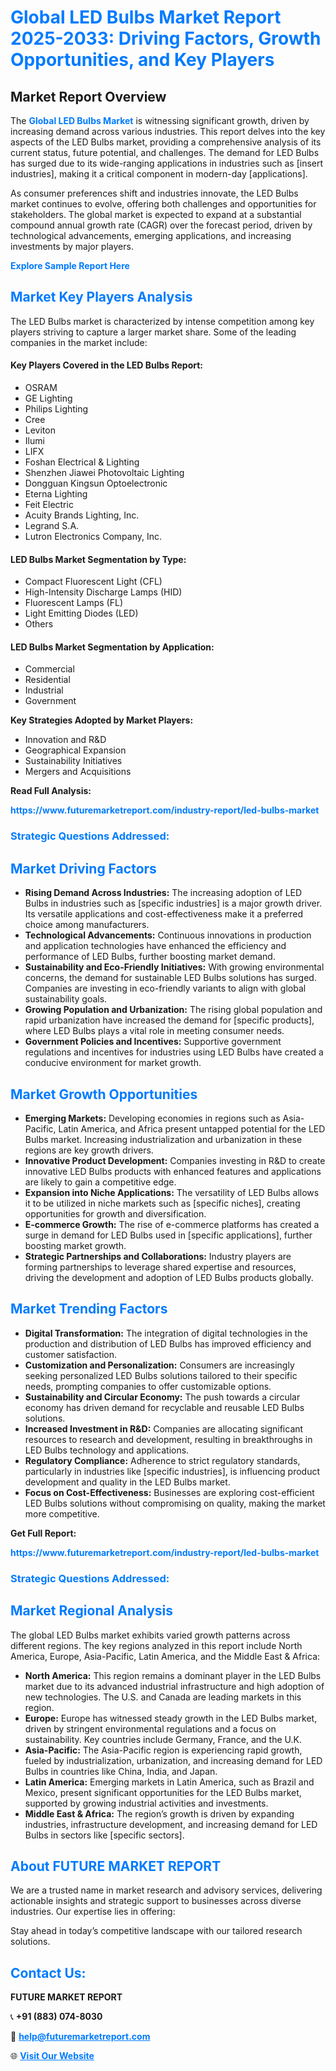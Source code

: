 <h1 style="color: #007BFF;">Global LED Bulbs Market Report 2025-2033: Driving Factors, Growth Opportunities, and Key Players</h1>

<section id="overview">
<h2>Market Report Overview</h2>
<p>The <a href="https://www.futuremarketreport.com/industry-report/led-bulbs-market" style="color: #007BFF; text-decoration: none;"><strong>Global LED Bulbs Market</strong></a> is witnessing significant growth, driven by increasing demand across various industries. This report delves into the key aspects of the LED Bulbs market, providing a comprehensive analysis of its current status, future potential, and challenges. The demand for LED Bulbs has surged due to its wide-ranging applications in industries such as [insert industries], making it a critical component in modern-day [applications].</p>
<p>As consumer preferences shift and industries innovate, the LED Bulbs market continues to evolve, offering both challenges and opportunities for stakeholders. The global market is expected to expand at a substantial compound annual growth rate (CAGR) over the forecast period, driven by technological advancements, emerging applications, and increasing investments by major players.</p>
</section>

<section id="overview">
<p><a href="https://www.futuremarketreport.com/request-sample/reportId=43999" style="color: #007BFF; text-decoration: none;"><strong>Explore Sample Report Here</strong></a></p>
</section>

<section id="key-players">
<h2 style="color: #007BFF;">Market Key Players Analysis</h2>
<p>The LED Bulbs market is characterized by intense competition among key players striving to capture a larger market share. Some of the leading companies in the market include:</p>
<h4>Key Players Covered in the LED Bulbs Report:</h4>
<ul><li>OSRAM</li><li>GE Lighting</li><li>Philips Lighting</li><li>Cree</li><li>Leviton</li><li>Ilumi</li><li>LIFX</li><li>Foshan Electrical &amp; Lighting</li><li>Shenzhen Jiawei Photovoltaic Lighting</li><li>Dongguan Kingsun Optoelectronic</li><li>Eterna Lighting</li><li>Feit Electric</li><li>Acuity Brands Lighting, Inc.</li><li>Legrand S.A.</li><li>Lutron Electronics Company, Inc.</li></ul>
<h4>LED Bulbs Market Segmentation by Type:</h4>
<ul><li>Compact Fluorescent Light (CFL)</li><li>High-Intensity Discharge Lamps (HID)</li><li>Fluorescent Lamps (FL)</li><li>Light Emitting Diodes (LED)</li><li>Others</li></ul>

<h4>LED Bulbs Market Segmentation by Application:</h4>
<ul><li>Commercial</li><li>Residential</li><li>Industrial</li><li>Government</li></ul>
<p><strong>Key Strategies Adopted by Market Players:</strong></p>
<ul>
<li>Innovation and R&D</li>
<li>Geographical Expansion</li>
<li>Sustainability Initiatives</li>
<li>Mergers and Acquisitions</li>
</ul>
</section>

<section>
<p><strong>Read Full Analysis: </strong></p><a href="https://www.futuremarketreport.com/industry-report/led-bulbs-market" style="color: #007BFF; text-decoration: none;"><strong>https://www.futuremarketreport.com/industry-report/led-bulbs-market</strong></a>
<h3 style="color: #007BFF;">Strategic Questions Addressed:</h3>
</section>

<section id="driving-factors">
<h2 style="color: #007BFF;">Market Driving Factors</h2>
<ul>
<li><strong>Rising Demand Across Industries:</strong> The increasing adoption of LED Bulbs in industries such as [specific industries] is a major growth driver. Its versatile applications and cost-effectiveness make it a preferred choice among manufacturers.</li>
<li><strong>Technological Advancements:</strong> Continuous innovations in production and application technologies have enhanced the efficiency and performance of LED Bulbs, further boosting market demand.</li>
<li><strong>Sustainability and Eco-Friendly Initiatives:</strong> With growing environmental concerns, the demand for sustainable LED Bulbs solutions has surged. Companies are investing in eco-friendly variants to align with global sustainability goals.</li>
<li><strong>Growing Population and Urbanization:</strong> The rising global population and rapid urbanization have increased the demand for [specific products], where LED Bulbs plays a vital role in meeting consumer needs.</li>
<li><strong>Government Policies and Incentives:</strong> Supportive government regulations and incentives for industries using LED Bulbs have created a conducive environment for market growth.</li>
</ul>
</section>

<section id="growth-opportunities">
<h2 style="color: #007BFF;">Market Growth Opportunities</h2>
<ul>
<li><strong>Emerging Markets:</strong> Developing economies in regions such as Asia-Pacific, Latin America, and Africa present untapped potential for the LED Bulbs market. Increasing industrialization and urbanization in these regions are key growth drivers.</li>
<li><strong>Innovative Product Development:</strong> Companies investing in R&D to create innovative LED Bulbs products with enhanced features and applications are likely to gain a competitive edge.</li>
<li><strong>Expansion into Niche Applications:</strong> The versatility of LED Bulbs allows it to be utilized in niche markets such as [specific niches], creating opportunities for growth and diversification.</li>
<li><strong>E-commerce Growth:</strong> The rise of e-commerce platforms has created a surge in demand for LED Bulbs used in [specific applications], further boosting market growth.</li>
<li><strong>Strategic Partnerships and Collaborations:</strong> Industry players are forming partnerships to leverage shared expertise and resources, driving the development and adoption of LED Bulbs products globally.</li>
</ul>
</section>

<section id="trending-factors">
<h2 style="color: #007BFF;">Market Trending Factors</h2>
<ul>
<li><strong>Digital Transformation:</strong> The integration of digital technologies in the production and distribution of LED Bulbs has improved efficiency and customer satisfaction.</li>
<li><strong>Customization and Personalization:</strong> Consumers are increasingly seeking personalized LED Bulbs solutions tailored to their specific needs, prompting companies to offer customizable options.</li>
<li><strong>Sustainability and Circular Economy:</strong> The push towards a circular economy has driven demand for recyclable and reusable LED Bulbs solutions.</li>
<li><strong>Increased Investment in R&D:</strong> Companies are allocating significant resources to research and development, resulting in breakthroughs in LED Bulbs technology and applications.</li>
<li><strong>Regulatory Compliance:</strong> Adherence to strict regulatory standards, particularly in industries like [specific industries], is influencing product development and quality in the LED Bulbs market.</li>
<li><strong>Focus on Cost-Effectiveness:</strong> Businesses are exploring cost-efficient LED Bulbs solutions without compromising on quality, making the market more competitive.</li>
</ul>
</section>

<section>
<p><strong>Get Full Report: </strong></p><a href="https://www.futuremarketreport.com/industry-report/led-bulbs-market" style="color: #007BFF; text-decoration: none;"><strong>https://www.futuremarketreport.com/industry-report/led-bulbs-market</strong></a>
<h3 style="color: #007BFF;">Strategic Questions Addressed:</h3>
</section>


<section id="regional-analysis">
<h2 style="color: #007BFF;">Market Regional Analysis</h2>
<p>The global LED Bulbs market exhibits varied growth patterns across different regions. The key regions analyzed in this report include North America, Europe, Asia-Pacific, Latin America, and the Middle East & Africa:</p>
<ul>
<li><strong>North America:</strong> This region remains a dominant player in the LED Bulbs market due to its advanced industrial infrastructure and high adoption of new technologies. The U.S. and Canada are leading markets in this region.</li>
<li><strong>Europe:</strong> Europe has witnessed steady growth in the LED Bulbs market, driven by stringent environmental regulations and a focus on sustainability. Key countries include Germany, France, and the U.K.</li>
<li><strong>Asia-Pacific:</strong> The Asia-Pacific region is experiencing rapid growth, fueled by industrialization, urbanization, and increasing demand for LED Bulbs in countries like China, India, and Japan.</li>
<li><strong>Latin America:</strong> Emerging markets in Latin America, such as Brazil and Mexico, present significant opportunities for the LED Bulbs market, supported by growing industrial activities and investments.</li>
<li><strong>Middle East & Africa:</strong> The region’s growth is driven by expanding industries, infrastructure development, and increasing demand for LED Bulbs in sectors like [specific sectors].</li>
</ul>
</section>

<footer>
<h2 style="color: #007BFF;">About FUTURE MARKET REPORT</h2>
<p>We are a trusted name in market research and advisory services, delivering actionable insights and strategic support to businesses across diverse industries. Our expertise lies in offering:</p>

<p>Stay ahead in today’s competitive landscape with our tailored research solutions.</p>

<h2 style="color: #007BFF;">Contact Us:</h2>
<p><strong>FUTURE MARKET REPORT</strong></p>
<p>📞 <strong>+91 (883) 074-8030</strong></p>
<p>📧 <strong><a href="mailto:help@futuremarketreport.com" style="color: #007BFF;">help@futuremarketreport.com</a></strong></p>
<p>🌐 <strong><a href="https://www.futuremarketreport.com/" style="color: #007BFF;">Visit Our Website</a></strong></p>
</footer>